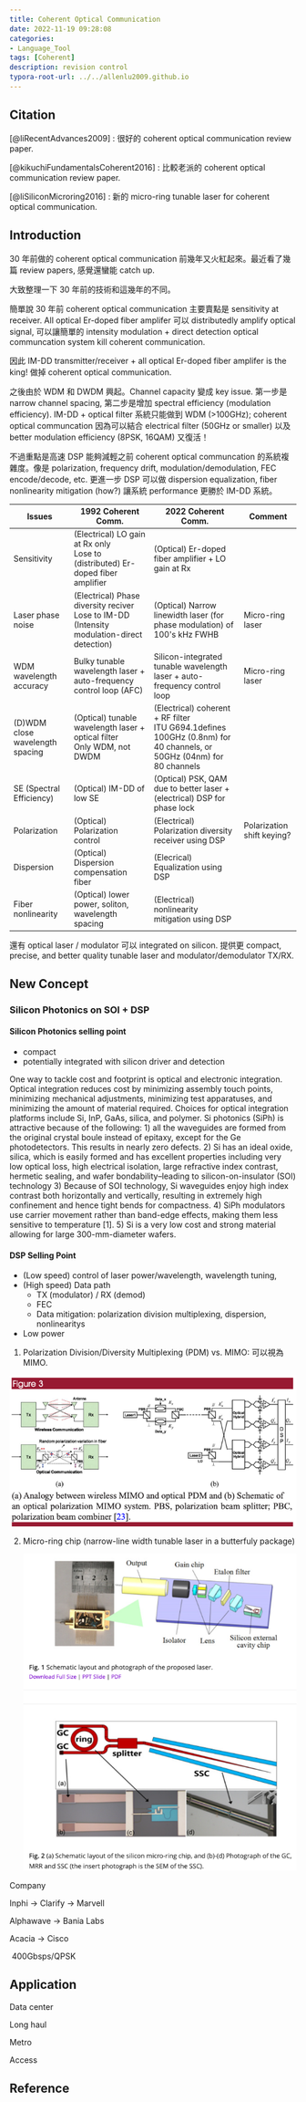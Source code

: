 ```yaml
---
title: Coherent Optical Communication
date: 2022-11-19 09:28:08
categories: 
- Language_Tool
tags: [Coherent]
description: revision control
typora-root-url: ../../allenlu2009.github.io
---
```




## Citation

[@liRecentAdvances2009] : 很好的 coherent optical communication review paper.

[@kikuchiFundamentalsCoherent2016] : 比較老派的 coherent optical communication review paper.

[@liSiliconMicroring2016] : 新的 micro-ring tunable laser for coherent optical communication.



## Introduction

30 年前做的 coherent optical communication 前幾年又火紅起來。最近看了幾篇 review papers, 感覺還蠻能 catch up.

大致整理一下 30 年前的技術和這幾年的不同。

簡單說 30 年前 coherent optical communication 主要賣點是 sensitivity at receiver.   All optical Er-doped fiber amplifer 可以 distributedly amplify optical signal, 可以讓簡單的 intensity modulation + direct detection optical communcation system kill coherent communication.  

因此 IM-DD transmitter/receiver + all optical Er-doped fiber amplifer is the king!  做掉 coherent optical communication.



之後由於 WDM 和 DWDM 興起。Channel capacity 變成 key issue.  第一步是 narrow channel spacing, 第二步是增加 spectral efficiency (modulation efficiency).  IM-DD + optical filter 系統只能做到 WDM (>100GHz);  coherent optical communcation 因為可以結合 electrical filter (50GHz or smaller) 以及 better modulation efficiency (8PSK, 16QAM) 又復活！ 



不過重點是高速 DSP 能夠減輕之前 coherent optical communcation 的系統複雜度。像是 polarization, frequency drift, modulation/demodulation, FEC encode/decode, etc.  更進一步 DSP 可以做 dispersion equalization, fiber nonlinearity mitigation (how?) 讓系統 performance 更勝於 IM-DD 系統。

| Issues                          | 1992 Coherent Comm.                                          | 2022 Coherent Comm.                                          | Comment                    |
| ------------------------------- | ------------------------------------------------------------ | ------------------------------------------------------------ | -------------------------- |
| Sensitivity                     | (Electrical) LO gain at Rx only<br>Lose to (distributed) Er-doped fiber amplifier | (Optical) Er-doped fiber amplifier + LO gain at Rx           |                            |
| Laser phase noise               | (Electrical) Phase diversity reciver<br>Lose to IM-DD (Intensity modulation-direct detection) | (Optical) Narrow linewidth laser (for phase modulation) of 100's kHz FWHB | Micro-ring laser           |
| WDM wavelength accuracy         | Bulky tunable wavelength laser + auto-frequency control loop (AFC) | Silicon-integrated tunable wavelength laser + auto-frequency control loop | Micro-ring laser           |
| (D)WDM close wavelength spacing | (Optical) tunable wavelength laser + optical filter<br>Only WDM, not DWDM | (Electrical) coherent + RF filter<br>ITU G694.1defines 100GHz (0.8nm) for 40 channels, or 50GHz (04nm) for 80 channels |                            |
| SE (Spectral Efficiency)        | (Optical) IM-DD of low SE                                    | (Optical) PSK, QAM due to better laser + (electrical) DSP for phase lock |                            |
| Polarization                    | (Optical) Polarization control                               | (Electrical) Polarization diversity receiver using DSP       | Polarization shift keying? |
| Dispersion                      | (Optical) Dispersion compensation fiber                      | (Elecrical) Equalization using DSP                           |                            |
| Fiber nonlinearity              | (Optical) lower power, soliton, wavelength spacing           | (Electrical) nonlinearity mitigation using DSP               |                            |



還有 optical laser / modulator 可以 integrated on silicon.  提供更 compact, precise, and better quality tunable laser and modulator/demodulator TX/RX.



## New Concept

### Silicon Photonics on SOI + DSP

#### Silicon Photonics selling point

* compact
* potentially integrated with silicon driver and detection

One way to tackle cost and footprint is optical and electronic integration. Optical integration reduces cost by minimizing assembly touch points, minimizing mechanical adjustments, minimizing test apparatuses, and minimizing the amount of material required. Choices for optical integration platforms include Si, InP, GaAs, silica, and polymer. Si photonics (SiPh) is attractive because of the following: 1) all the waveguides are formed from the original crystal boule instead of epitaxy, except for the Ge photodetectors. This results in nearly zero defects. 2) Si has an ideal oxide, silica, which is easily formed and has excellent properties including very low optical loss, high electrical isolation, large refractive index contrast, hermetic sealing, and wafer bondability–leading to silicon-on-insulator (SOI) technology 3) Because of SOI technology, Si waveguides enjoy high index contrast both horizontally and vertically, resulting in extremely high confinement and hence tight bends for compactness. 4) SiPh modulators use carrier movement rather than band-edge effects, making them less sensitive to temperature [1]. 5) Si is a very low cost and strong material allowing for large 300-mm-diameter wafers.

#### DSP Selling Point

* (Low speed) control of laser power/wavelength, wavelength tuning,
* (High speed) Data path
  * TX (modulator) / RX (demod)
  * FEC
  * Data mitigation: polarization division multiplexing, dispersion, nonlinearitys  
* Low power



1. Polarization Division/Diversity Multiplexing (PDM) vs. MIMO: 可以視為 MIMO.

<img src="/media/image-20221205235238540.png" alt="image-20221205235238540" style="zoom:80%;" />



2. Micro-ring chip (narrow-line width tunable laser in a butterfuly package)

   <img src="/media/image-20221205235609178.png" alt="image-20221205235609178" style="zoom:80%;" />







Company

Inphi -> Clarify -> Marvell

Alphawave -> Bania Labs

Acacia -> Cisco

​	400Gbsps/QPSK

## Application

Data center

Long haul

Metro

Access





## Reference


